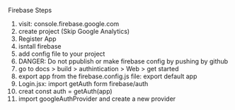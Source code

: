 Firebase Steps 

1. visit: console.firebase.google.com 
2. create project (Skip Google Analytics)
3. Register App
4. isntall firebase 
5. add config file to your project 
6. DANGER: Do not ppublish or make firebase config by pushing by github 
7. go to docs > build > authintication > Web > get started 
8. export app from the firebase.config.js file: export default app
9. Login.jsx: import getAuth form firebase/auth 
10. creat const auth = getAuth(app)
11. import googleAuthProvider and create a new provider 
